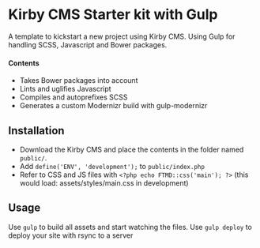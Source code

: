 # Kirby CMS Starter kit with Gulp
A template to kickstart a new project using Kirby CMS.
Using Gulp for handling SCSS, Javascript and Bower packages.

#### Contents
- Takes Bower packages into account
- Lints and uglifies Javascript
- Compiles and autoprefixes SCSS
- Generates a custom Modernizr build with gulp-modernizr

## Installation
- Download the Kirby CMS and place the contents in the folder named `public/`.
- Add `define('ENV', 'development');` to `public/index.php`
- Refer to CSS and JS files with `<?php echo FTMD::css('main'); ?>` (this would load: assets/styles/main.css in development)

## Usage
Use `gulp` to build all assets and start watching the files.
Use `gulp deploy` to deploy your site with rsync to a server
